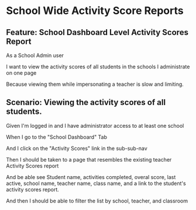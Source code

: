 # School Wide Activity Score Reports

## Feature: School Dashboard Level Activity Scores Report
As a School Admin user

I want to view the activity scores of all students in the schools I administrate on one page

Because viewing them while impersonating a teacher is slow and limiting.

## Scenario: Viewing the activity scores of all students.
Given I'm logged in and I have administrator access to at least one school

When I go to the "School Dashboard" Tab

And I click on the "Activity Scores" link in the sub-sub-nav

Then I should be taken to a page that resembles the existing teacher Activity Scores report

And be able see Student name, activities completed, overal score, last active, school name, teacher name, class name, and a link to the student's activity scores report.

And then I should be able to filter the list by school, teacher, and classroom
